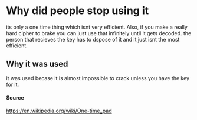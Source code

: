 # Why did people stop using it
its only a one time thing which isnt very efficient. Also, if you make a really hard cipher to brake you can just use that infinitely until it gets decoded. the person that recieves the key has to dspose of it and it just isnt the most efficient.
## Why it was used
it was used becase it is almost impossible to crack unless you have the key for it.
#### Source
https://en.wikipedia.org/wiki/One-time_pad

